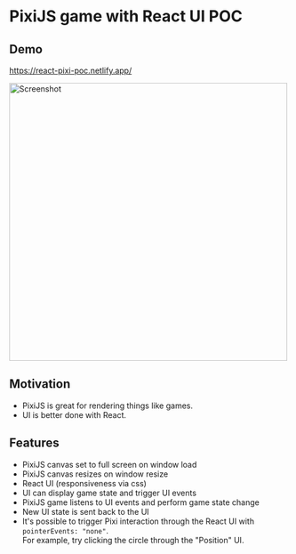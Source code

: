 # PixiJS game with React UI POC

## Demo

https://react-pixi-poc.netlify.app/

<img width="500" alt="Screenshot" src="https://github.com/TimAstier/pixi-react-poc/assets/8555097/21c58d8b-c013-4a8d-bf98-607fd037b1ec">


## Motivation

- PixiJS is great for rendering things like games.
- UI is better done with React.

## Features

- PixiJS canvas set to full screen on window load
- PixiJS canvas resizes on window resize
- React UI (responsiveness via css)
- UI can display game state and trigger UI events
- PixiJS game listens to UI events and perform game state change
- New UI state is sent back to the UI
- It's possible to trigger Pixi interaction through the React UI with `pointerEvents: "none"`.  
  For example, try clicking the circle through the "Position" UI.
